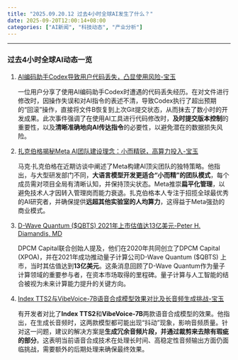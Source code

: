 ```yaml
---
title: "2025.09.20.12 过去4小时全球AI发生了什么？"
date: 2025-09-20T12:00:14+08:00
categories: ["AI新闻", "科技动态", "产业分析"]
---
```


---

### **过去4小时全球AI动态一览**

1.  [AI编码助手Codex导致用户代码丢失，凸显使用风险-宝玉](https://x.com/dotey/status/1969232598216945817)

    一位用户分享了使用AI编码助手Codex时遭遇的代码丢失经历。在对文件进行修改时，因操作失误和对AI指令的表述不清，导致Codex执行了超出预期的“回滚”操作，直接将文件B恢复到上次Git提交状态，从而抹去了数小时的开发成果。此次事件强调了在使用AI工具进行代码修改时，**及时提交版本控制**的重要性，以及**清晰准确地向AI传达指令**的必要性，以避免潜在的数据损失风险。

2.  [扎克伯格揭秘Meta AI团队建设理念：小而精锐，高算力投入-宝玉](https://x.com/dotey/status/1969227897249366138)

    马克·扎克伯格在近期访谈中阐述了Meta构建AI顶尖团队的独特策略。他指出，与大型研发部门不同，**大语言模型开发更适合“小而精”的团队模式**，每个成员需对项目全局有清晰认知，并保持顶尖状态。Meta推崇**扁平化管理**，以避免技术人才因转入管理岗而能力衰退。扎克伯格本人专注于招揽全球最优秀的AI研究者，并确保提供**远超其他实验室的人均算力**，这得益于Meta强劲的商业模式。

3.  [D-Wave Quantum ($QBTS) 2021年上市估值达13亿美元-Peter H. Diamandis, MD](https://x.com/PeterDiamandis/status/1969201530294206763)

    DPCM Capital联合创始人提及，他们在2020年共同创立了DPCM Capital (XPOA)，并在2021年成功推动量子计算公司D-Wave Quantum ($QBTS) 上市，当时其估值达到**13亿美元**。这条消息回顾了D-Wave Quantum作为量子计算领域的重要参与者，在资本市场取得的里程碑。量子计算与人工智能的结合被视为未来计算能力提升的关键方向。

4.  [Index TTS2与VibeVoice-7B语音合成模型效果对比及长音频生成挑战-宝玉](https://x.com/dotey/status/1969191481899446345)

    有开发者对比了**Index TTS2**和**VibeVoice-7B**两款语音合成模型的效果。他指出，在生成长音频时，这两款模型都可能出现“抖动”现象，影响音频质量。针对这一问题，建议的解决方案是**生成冗余音频片段，并通过裁剪来去除有瑕疵的部分**。这表明当前语音合成技术在处理长时间、高稳定性音频输出方面仍面临挑战，需要额外的后期处理来确保最终效果。